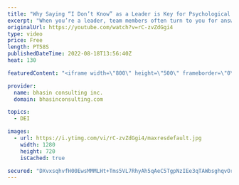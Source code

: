```yaml
---
title: "Why Saying “I Don’t Know” as a Leader is Key for Psychological Safety"
excerpt: "When you’re a leader, team members often turn to you for answers to a range of questions, which can feel like a lot of pressure, especially when we don’t know how to respond. In this video, bci’s Mental Health Expert-in-Residence Dr. Komal Bhasin shares why saying “I don’t know” as a leader can be a"
originalUrl: https://youtube.com/watch?v=rC-zvZdGgi4
type: video
price: Free
length: PT58S
publishedDateTime: 2022-08-18T13:56:40Z
heat: 130

featuredContent: "<iframe width=\"800\" height=\"500\" frameborder=\"0\" src=\"https://www.youtube.com/embed/rC-zvZdGgi4\" allow=\"accelerometer; autoplay; encrypted-media; gyroscope; picture-in-picture\" allowfullscreen></iframe>"

provider:
  name: bhasin consulting inc.
  domain: bhasinconsulting.com

topics:
  - DEI

images:
  - url: https://i.ytimg.com/vi/rC-zvZdGgi4/maxresdefault.jpg
    width: 1280
    height: 720
    isCached: true

secured: "DXvxsqhvfH00EwsMMMLHt+Tms5VL7RhyAh5qAeC5TgpNzIEe3qTAWbsghqvOrX8SMx/067/Zf0/C7NttsGKqyJT1dBRIRt/ZmKcxibqAU4MlTNXrOJ3z+LfJBWNVch+ej6fmEmSzystuXGmfE6KnOmAHaCueicia2Bpren94/FUw8MyLdVfvyaYLkN/yo5tWKVELiDeKOcMRSk47QKVKIw2aN/R8qyUeZ28UgBZ2RC+T4KM66oEzwj702FN5y5WwB3N1kqo6YeFfY+C00RK8+vXC3TPm4/3aHANCn0iX+MUVM6kXe/gWIu2cpGZKvsi3Ks+7yDn+qE7RcVmN65KD4pXpMiHJV3ZsyYXBNfQ6tqyFIXBJo19cJfU7J+ZDckig5Z8F1OmSJIq48ceYlSPBoMAzAViJYMbsMVT+4O9CEqg=;P1XkgfK0aEMKEC4Uh+q1uw=="
---
```


